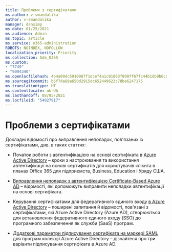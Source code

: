 ```yaml
---
title: Проблеми з сертифікатами
ms.author: v-smandalika
author: v-smandalika
manager: dansimp
ms.date: 01/25/2021
ms.audience: Admin
ms.topic: article
ms.service: o365-administration
ROBOTS: NOINDEX, NOFOLLOW
localization_priority: Priority
ms.collection: Adm_O365
ms.custom:
- "7749"
- "9004340"
ms.openlocfilehash: 4b4a09dc5910087f1dcef4a1c01063f890ff67fc44b1db9b6cdf1391a05530c0
ms.sourcegitcommit: b5f7da89a650d2915dc652449623c78be6247175
ms.translationtype: HT
ms.contentlocale: uk-UA
ms.lasthandoff: 08/05/2021
ms.locfileid: "54027917"
---
```

# <a name="issues-with-certificates"></a>Проблеми з сертифікатами

Докладні відомості про виправлення неполадок, пов'язаних із сертифікатами, див. в таких статтях:

- Початок роботи з автентифікацією на основі сертифіката в [Azure Active Directory](https://docs.microsoft.com/azure/active-directory/authentication/active-directory-certificate-based-authentication-get-started) – кроки з настроювання та використання автентифікації на основі сертифікатів для користувачів клієнта в планах Office 365 для підприємств, Business, Education і Уряду США.

- [Виправлення неполадок з автентифікацією Certificate-Based Azure AD](https://docs.microsoft.com/troubleshoot/azure/active-directory/certificate-based-authenticate-issue)  – відомості, які допоможуть виправити неполадки автентифікації на основі сертифіката.

- Керування сертифікатами для федеративного єдиного входу [в Azure Active Directory](https://docs.microsoft.com/azure/active-directory/manage-apps/manage-certificates-for-federated-single-sign-on) – поширені запитання й відомості, пов'язані з сертифікатами, які Azure Active Directory (Azure AD), створюються для встановлення федеративного єдиного входу (SSO) до програмного забезпечення як служби (SaaS) програм.

- [Додаткові параметри підписування сертифіката на маркері SAML](https://docs.microsoft.com/azure/active-directory/manage-apps/certificate-signing-options) для програм колекції Azure Active Directory – дізнайтеся про три варіанти підписування сертифіката в Azure AD.
